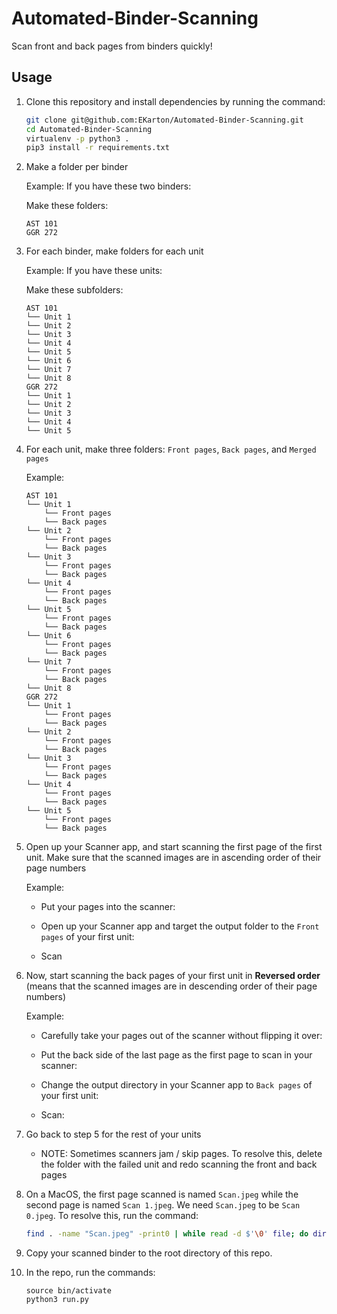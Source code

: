 # Automated-Binder-Scanning
Scan front and back pages from binders quickly!

## Usage
1. Clone this repository and install dependencies by running the command:
	```bash
	git clone git@github.com:EKarton/Automated-Binder-Scanning.git
	cd Automated-Binder-Scanning
	virtualenv -p python3 .
	pip3 install -r requirements.txt
	```

2. Make a folder per binder
	
    Example: If you have these two binders:

	Make these folders:
	```
	AST 101
	GGR 272
	```

3. For each binder, make folders for each unit
	
    Example: If you have these units:

	Make these subfolders:
	```
	AST 101
    └── Unit 1
    └── Unit 2
    └── Unit 3
    └── Unit 4
    └── Unit 5
    └── Unit 6
    └── Unit 7
    └── Unit 8
    GGR 272
    └── Unit 1
    └── Unit 2
    └── Unit 3
    └── Unit 4
    └── Unit 5
	```

4. For each unit, make three folders: ```Front pages```, ```Back pages```, and ```Merged pages```
	
    Example:
	```
	AST 101
    └── Unit 1
    	└── Front pages
    	└── Back pages
    └── Unit 2
    	└── Front pages
    	└── Back pages
    └── Unit 3
    	└── Front pages
    	└── Back pages
    └── Unit 4
    	└── Front pages
    	└── Back pages
    └── Unit 5
    	└── Front pages
    	└── Back pages
    └── Unit 6
    	└── Front pages
    	└── Back pages
    └── Unit 7
    	└── Front pages
    	└── Back pages
    └── Unit 8
    GGR 272
    └── Unit 1
    	└── Front pages
    	└── Back pages
    └── Unit 2
    	└── Front pages
    	└── Back pages
    └── Unit 3
    	└── Front pages
    	└── Back pages
    └── Unit 4
    	└── Front pages
    	└── Back pages
    └── Unit 5
    	└── Front pages
    	└── Back pages
	```

5. Open up your Scanner app, and start scanning the first page of the first unit. Make sure that the scanned images are in ascending order of their page numbers
	
    Example:
	* Put your pages into the scanner:

	* Open up your Scanner app and target the output folder to the ```Front pages``` of your first unit:

	* Scan 

6. Now, start scanning the back pages of your first unit in **Reversed order** (means that the scanned images are in descending order of their page numbers)
	
    Example:
	* Carefully take your pages out of the scanner without flipping it over:

	* Put the back side of the last page as the first page to scan in your scanner:

	* Change the output directory in your Scanner app to ```Back pages``` of your first unit:

	* Scan:

7. Go back to step 5 for the rest of your units
	* NOTE: Sometimes scanners jam / skip pages. To resolve this, delete the folder with the failed unit and redo scanning the front and back pages

8. On a MacOS, the first page scanned is named ```Scan.jpeg``` while the second page is named ```Scan 1.jpeg```. We need ```Scan.jpeg``` to be ```Scan 0.jpeg```. To resolve this, run the command:
	```bash
	find . -name "Scan.jpeg" -print0 | while read -d $'\0' file; do dir=$(dirname "${file}"); echo $dir; mv "${file}"  "${dir}/Scan 0.jpeg"; done
	```

9. Copy your scanned binder to the root directory of this repo. 

10. In the repo, run the commands:
	```
	source bin/activate
	python3 run.py
	```